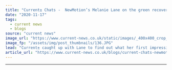 ```yaml
---
title: "Current± Chats -  NewMotion’s Melanie Lane on the green recovery and the EV sector's tipping point"
date: "2020-11-17"
tags: 
  - current news
  - blogs
source: "current news"
image_url: "https://www.current-news.co.uk/static/images/_400x400_crop_center-center/Melanie-Lane-CEO-NewMotion-HR.JPG"
image_fp: "/assets/img/post_thumbnails/136.JPG"
lead: "Current± caught up with Lane to find out what her first impressions of the industry are, the impact of the green recovery, and what’s next for NewMotion."
article_url: "https://www.current-news.co.uk/blogs/current-chats-newmotions-melanie-lane-on-the-green-recovery-and-the-ev-sectors-tipping-point?utm_source=rss-feeds&utm_medium=rss&utm_campaign=rss"
---
```


---
